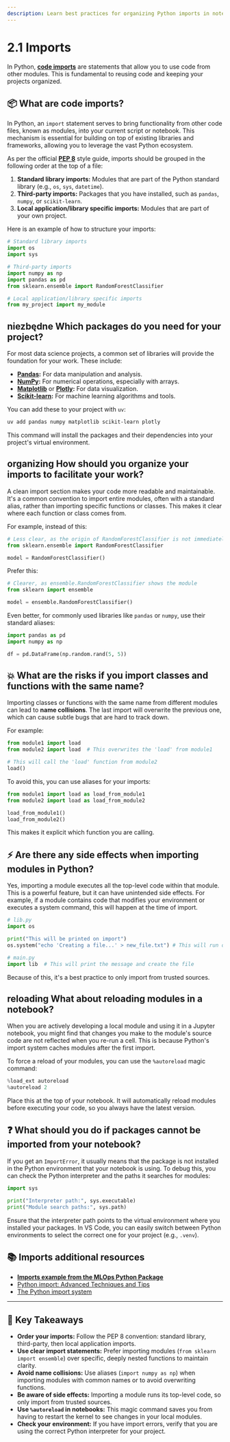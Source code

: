```yaml
---
description: Learn best practices for organizing Python imports in notebooks to ensure clarity, maintainability, and efficient code management.
---
```


# 2.1 Imports

In Python, **[code imports](https://docs.python.org/3/reference/import.html)** are statements that allow you to use code from other modules. This is fundamental to reusing code and keeping your projects organized.

## 📦 What are code imports?

In Python, an `import` statement serves to bring functionality from other code files, known as modules, into your current script or notebook. This mechanism is essential for building on top of existing libraries and frameworks, allowing you to leverage the vast Python ecosystem.

As per the official **[PEP 8](https://peps.python.org/pep-0008/#imports)** style guide, imports should be grouped in the following order at the top of a file:

1.  **Standard library imports:** Modules that are part of the Python standard library (e.g., `os`, `sys`, `datetime`).
2.  **Third-party imports:** Packages that you have installed, such as `pandas`, `numpy`, or `scikit-learn`.
3.  **Local application/library specific imports:** Modules that are part of your own project.

Here is an example of how to structure your imports:

```python
# Standard library imports
import os
import sys

# Third-party imports
import numpy as np
import pandas as pd
from sklearn.ensemble import RandomForestClassifier

# Local application/library specific imports
from my_project import my_module
```

##  niezbędne Which packages do you need for your project?

For most data science projects, a common set of libraries will provide the foundation for your work. These include:

-   **[Pandas](https://pandas.pydata.org/):** For data manipulation and analysis.
-   **[NumPy](https://numpy.org/):** For numerical operations, especially with arrays.
-   **[Matplotlib](https://matplotlib.org/)** or **[Plotly](https://plotly.com/python/):** For data visualization.
-   **[Scikit-learn](https://scikit-learn.org/stable/):** For machine learning algorithms and tools.

You can add these to your project with `uv`:

```bash
uv add pandas numpy matplotlib scikit-learn plotly
```

This command will install the packages and their dependencies into your project's virtual environment.

##  organizing How should you organize your imports to facilitate your work?

A clean import section makes your code more readable and maintainable. It's a common convention to import entire modules, often with a standard alias, rather than importing specific functions or classes. This makes it clear where each function or class comes from.

For example, instead of this:

```python
# Less clear, as the origin of RandomForestClassifier is not immediately obvious
from sklearn.ensemble import RandomForestClassifier

model = RandomForestClassifier()
```

Prefer this:

```python
# Clearer, as ensemble.RandomForestClassifier shows the module
from sklearn import ensemble

model = ensemble.RandomForestClassifier()
```

Even better, for commonly used libraries like `pandas` or `numpy`, use their standard aliases:

```python
import pandas as pd
import numpy as np

df = pd.DataFrame(np.random.rand(5, 5))
```

## 💥 What are the risks if you import classes and functions with the same name?

Importing classes or functions with the same name from different modules can lead to **name collisions**. The last import will overwrite the previous one, which can cause subtle bugs that are hard to track down.

For example:

```python
from module1 import load
from module2 import load  # This overwrites the 'load' from module1

# This will call the 'load' function from module2
load()
```

To avoid this, you can use aliases for your imports:

```python
from module1 import load as load_from_module1
from module2 import load as load_from_module2

load_from_module1()
load_from_module2()
```

This makes it explicit which function you are calling.

## ⚡️ Are there any side effects when importing modules in Python?

Yes, importing a module executes all the top-level code within that module. This is a powerful feature, but it can have unintended side effects. For example, if a module contains code that modifies your environment or executes a system command, this will happen at the time of import.

```python
# lib.py
import os

print("This will be printed on import")
os.system("echo 'Creating a file...' > new_file.txt") # This will run on import
```

```python
# main.py
import lib  # This will print the message and create the file
```

Because of this, it's a best practice to only import from trusted sources.

##  reloading What about reloading modules in a notebook?

When you are actively developing a local module and using it in a Jupyter notebook, you might find that changes you make to the module's source code are not reflected when you re-run a cell. This is because Python's import system caches modules after the first import.

To force a reload of your modules, you can use the `%autoreload` magic command:

```python
%load_ext autoreload
%autoreload 2
```

Place this at the top of your notebook. It will automatically reload modules before executing your code, so you always have the latest version.

## ❓ What should you do if packages cannot be imported from your notebook?

If you get an `ImportError`, it usually means that the package is not installed in the Python environment that your notebook is using. To debug this, you can check the Python interpreter and the paths it searches for modules:

```python
import sys

print("Interpreter path:", sys.executable)
print("Module search paths:", sys.path)
```

Ensure that the interpreter path points to the virtual environment where you installed your packages. In VS Code, you can easily switch between Python environments to select the correct one for your project (e.g., `.venv`).

## 📚 Imports additional resources

-   **[Imports example from the MLOps Python Package](https://github.com/fmind/mlops-python-package/blob/main/notebooks/prototype.ipynb)**
-   [Python import: Advanced Techniques and Tips](https://realpython.com/python-import/)
-   [The Python import system](https://docs.python.org/3/reference/import.html)

---

## 🔑 Key Takeaways

-   **Order your imports:** Follow the PEP 8 convention: standard library, third-party, then local application imports.
-   **Use clear import statements:** Prefer importing modules (`from sklearn import ensemble`) over specific, deeply nested functions to maintain clarity.
-   **Avoid name collisions:** Use aliases (`import numpy as np`) when importing modules with common names or to avoid overwriting functions.
-   **Be aware of side effects:** Importing a module runs its top-level code, so only import from trusted sources.
-   **Use `%autoreload` in notebooks:** This magic command saves you from having to restart the kernel to see changes in your local modules.
-   **Check your environment:** If you have import errors, verify that you are using the correct Python interpreter for your project.
